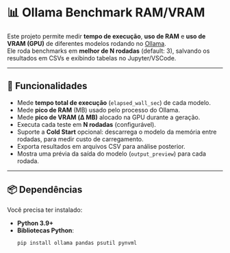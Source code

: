 # 📊 Ollama Benchmark RAM/VRAM

Este projeto permite medir **tempo de execução**, **uso de RAM** e **uso de VRAM (GPU)** de diferentes modelos rodando no [Ollama](https://ollama.com).  
Ele roda benchmarks em **melhor de N rodadas** (default: 3), salvando os resultados em CSVs e exibindo tabelas no Jupyter/VSCode.

---

## 🚀 Funcionalidades

- Mede **tempo total de execução** (`elapsed_wall_sec`) de cada modelo.  
- Mede **pico de RAM** (MB) usado pelo processo do Ollama.  
- Mede **pico de VRAM (Δ MB)** alocado na GPU durante a geração.  
- Executa cada teste em **N rodadas** (configurável).  
- Suporte a **Cold Start** opcional: descarrega o modelo da memória entre rodadas, para medir custo de carregamento.  
- Exporta resultados em arquivos CSV para análise posterior.  
- Mostra uma prévia da saída do modelo (`output_preview`) para cada rodada.

---

## 📦 Dependências

Você precisa ter instalado:

- **Python 3.9+**
- **Bibliotecas Python**:
  ```bash
  pip install ollama pandas psutil pynvml

